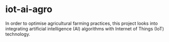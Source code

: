 # iot-ai-agro
In order to optimise agricultural farming practices, this project looks into integrating artificial intelligence (AI) algorithms with Internet of Things (IoT) technology.
